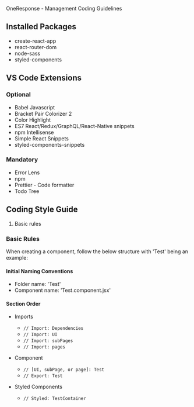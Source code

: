 OneResponse - Management Coding Guidelines

## Installed Packages

- create-react-app
- react-router-dom
- node-sass
- styled-components

## VS Code Extensions

### Optional

- Babel Javascript
- Bracket Pair Colorizer 2
- Color Highlight
- ES7 React/Redux/GraphQL/React-Native snippets
- npm Intellisense
- Simple React Snippets
- styled-components-snippets

### Mandatory

- Error Lens
- npm
- Prettier - Code formatter
- Todo Tree

## Coding Style Guide

1. Basic rules

### Basic Rules

When creating a component, follow the below structure with 'Test' being an example:

#### Initial Naming Conventions

- Folder name: 'Test'
- Component name: 'Test.component.jsx'

#### Section Order

- Imports

  - `// Import: Dependencies`
  - `// Import: UI`
  - `// Import: subPages`
  - `// Import: pages`

- Component

  - `// [UI, subPage, or page]: Test`
  - `// Export: Test`

- Styled Components
  - `// Styled: TestContainer`
